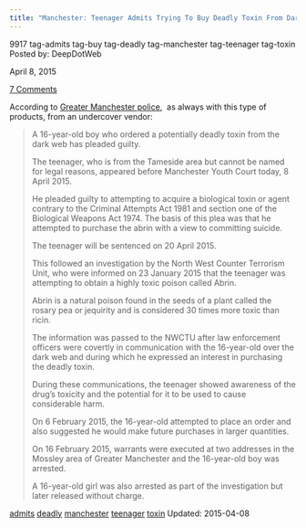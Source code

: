 ```yaml
---
title: "Manchester: Teenager Admits Trying To Buy Deadly Toxin From Dark Net"
---
```


9917 tag-admits tag-buy tag-deadly tag-manchester tag-teenager tag-toxin
Posted by: DeepDotWeb 

<span>April 8, 2015</span>

<span><a href="/2015/04/08/manchester-teenager-admits-trying-to-buy-deadly-toxin-from-dark-net/#comments">7 Comments</a></span>
</p>

<p>According to <a href="http://www.gmp.police.uk/content/SocialTwitterFeed/A391702C29DD7E8D80257E210039C813">Greater Manchester police</a>,  as always with this type of products, from an undercover vendor:</p>
<blockquote><p>A 16-year-old boy who ordered a potentially deadly toxin from the dark web has pleaded guilty.</p>
<p>The teenager, who is from the Tameside area but cannot be named for legal reasons, appeared before Manchester Youth Court today, 8 April 2015.</p>
<p>He pleaded guilty to attempting to acquire a biological toxin or agent contrary to the Criminal Attempts Act 1981 and section one of the Biological Weapons Act 1974. The basis of this plea was that he attempted to purchase the abrin with a view to committing suicide.</p>
<p>The teenager will be sentenced on 20 April 2015.</p>
<p>This followed an investigation by the North West Counter Terrorism Unit, who were informed on 23 January 2015 that the teenager was attempting to obtain a highly toxic poison called Abrin.</p>
<p>Abrin is a natural poison found in the seeds of a plant called the rosary pea or jequirity and is considered 30 times more toxic than ricin.</p>
<p>The information was passed to the NWCTU after law enforcement officers were covertly in communication with the 16-year-old over the dark web and during which he expressed an interest in purchasing the deadly toxin.</p>
<p>During these communications, the teenager showed awareness of the drug&#8217;s toxicity and the potential for it to be used to cause considerable harm.</p>
<p>On 6 February 2015, the 16-year-old attempted to place an order and also suggested he would make future purchases in larger quantities.</p>
<p>On 16 February 2015, warrants were executed at two addresses in the Mossley area of Greater Manchester and the 16-year-old boy was arrested.</p>
<p>A 16-year-old girl was also arrested as part of the investigation but later released without charge.</p></blockquote>
</div>
<a href="/tag/admits/" rel="tag">admits</a> <a href="/tag/deadly/" rel="tag">deadly</a> <a href="/tag/manchester/" rel="tag">manchester</a> <a href="/tag/teenager/" rel="tag">teenager</a> <a href="/tag/toxin/" rel="tag">toxin</a></span> 
Updated: 2015-04-08

    
